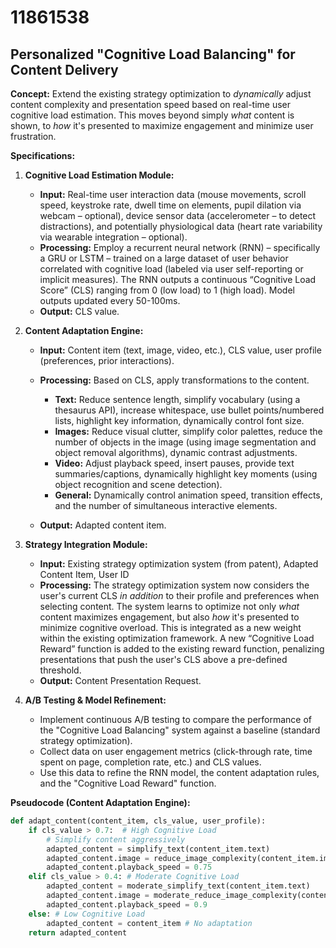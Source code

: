 # 11861538

## Personalized "Cognitive Load Balancing" for Content Delivery

**Concept:** Extend the existing strategy optimization to *dynamically* adjust content complexity and presentation speed based on real-time user cognitive load estimation. This moves beyond simply *what* content is shown, to *how* it's presented to maximize engagement and minimize user frustration.

**Specifications:**

1.  **Cognitive Load Estimation Module:**
    *   **Input:** Real-time user interaction data (mouse movements, scroll speed, keystroke rate, dwell time on elements, pupil dilation via webcam – optional), device sensor data (accelerometer – to detect distractions), and potentially physiological data (heart rate variability via wearable integration – optional).
    *   **Processing:** Employ a recurrent neural network (RNN) – specifically a GRU or LSTM – trained on a large dataset of user behavior correlated with cognitive load (labeled via user self-reporting or implicit measures). The RNN outputs a continuous “Cognitive Load Score” (CLS) ranging from 0 (low load) to 1 (high load).  Model outputs updated every 50-100ms.
    *   **Output:** CLS value.

2.  **Content Adaptation Engine:**
    *   **Input:**  Content item (text, image, video, etc.), CLS value, user profile (preferences, prior interactions).
    *   **Processing:**  Based on CLS, apply transformations to the content. 
        *   **Text:**  Reduce sentence length, simplify vocabulary (using a thesaurus API), increase whitespace, use bullet points/numbered lists, highlight key information, dynamically control font size.
        *   **Images:** Reduce visual clutter, simplify color palettes, reduce the number of objects in the image (using image segmentation and object removal algorithms), dynamic contrast adjustments.
        *   **Video:** Adjust playback speed, insert pauses, provide text summaries/captions, dynamically highlight key moments (using object recognition and scene detection).
        *   **General:** Dynamically control animation speed, transition effects, and the number of simultaneous interactive elements.

    *   **Output:** Adapted content item.

3.  **Strategy Integration Module:**
    *   **Input:** Existing strategy optimization system (from patent), Adapted Content Item, User ID
    *   **Processing:** The strategy optimization system now considers the user's current CLS *in addition* to their profile and preferences when selecting content. The system learns to optimize not only *what* content maximizes engagement, but also *how* it's presented to minimize cognitive overload. This is integrated as a new weight within the existing optimization framework.  A new “Cognitive Load Reward” function is added to the existing reward function, penalizing presentations that push the user's CLS above a pre-defined threshold.
    *   **Output:** Content Presentation Request.

4.  **A/B Testing & Model Refinement:**
    *   Implement continuous A/B testing to compare the performance of the "Cognitive Load Balancing" system against a baseline (standard strategy optimization).
    *   Collect data on user engagement metrics (click-through rate, time spent on page, completion rate, etc.) and CLS values.
    *   Use this data to refine the RNN model, the content adaptation rules, and the "Cognitive Load Reward" function.
    

**Pseudocode (Content Adaptation Engine):**

```python
def adapt_content(content_item, cls_value, user_profile):
    if cls_value > 0.7:  # High Cognitive Load
        # Simplify content aggressively
        adapted_content = simplify_text(content_item.text)
        adapted_content.image = reduce_image_complexity(content_item.image)
        adapted_content.playback_speed = 0.75
    elif cls_value > 0.4: # Moderate Cognitive Load
        adapted_content = moderate_simplify_text(content_item.text)
        adapted_content.image = moderate_reduce_image_complexity(content_item.image)
        adapted_content.playback_speed = 0.9
    else: # Low Cognitive Load
        adapted_content = content_item # No adaptation
    return adapted_content
```